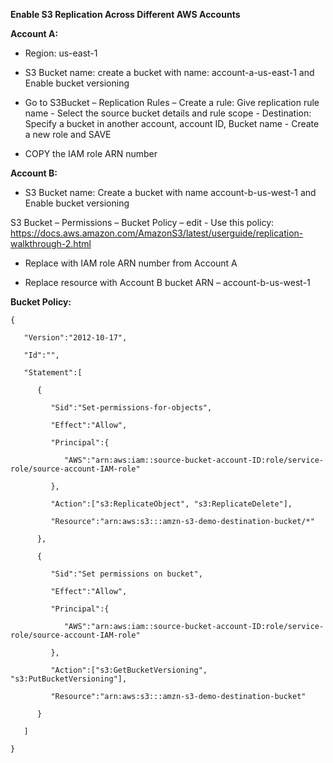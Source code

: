 **Enable S3 Replication Across Different AWS Accounts**

**Account A:**  

- Region: us-east-1 

- S3 Bucket name: create a bucket with name:  account-a-us-east-1 and Enable bucket versioning  

- Go to S3Bucket – Replication Rules – Create a rule: Give replication rule name - Select the source bucket details and rule scope - Destination: Specify a bucket in another account, account ID, Bucket name - Create a new role and SAVE 

- COPY the IAM role ARN number  

**Account B:**  

- S3 Bucket name: Create a bucket with name account-b-us-west-1 and Enable bucket versioning 

S3 Bucket – Permissions – Bucket Policy – edit - Use this policy: https://docs.aws.amazon.com/AmazonS3/latest/userguide/replication-walkthrough-2.html 

- Replace with IAM role ARN number from Account A  

- Replace resource with Account B bucket ARN – account-b-us-west-1  

**Bucket Policy:**  
```
{ 

   "Version":"2012-10-17", 

   "Id":"", 

   "Statement":[ 

      { 

         "Sid":"Set-permissions-for-objects", 

         "Effect":"Allow", 

         "Principal":{ 

            "AWS":"arn:aws:iam::source-bucket-account-ID:role/service-role/source-account-IAM-role" 

         }, 

         "Action":["s3:ReplicateObject", "s3:ReplicateDelete"], 

         "Resource":"arn:aws:s3:::amzn-s3-demo-destination-bucket/*" 

      }, 

      { 

         "Sid":"Set permissions on bucket", 

         "Effect":"Allow", 

         "Principal":{ 

            "AWS":"arn:aws:iam::source-bucket-account-ID:role/service-role/source-account-IAM-role" 

         }, 

         "Action":["s3:GetBucketVersioning", "s3:PutBucketVersioning"], 

         "Resource":"arn:aws:s3:::amzn-s3-demo-destination-bucket" 

      } 

   ] 

} 
```
 

 
